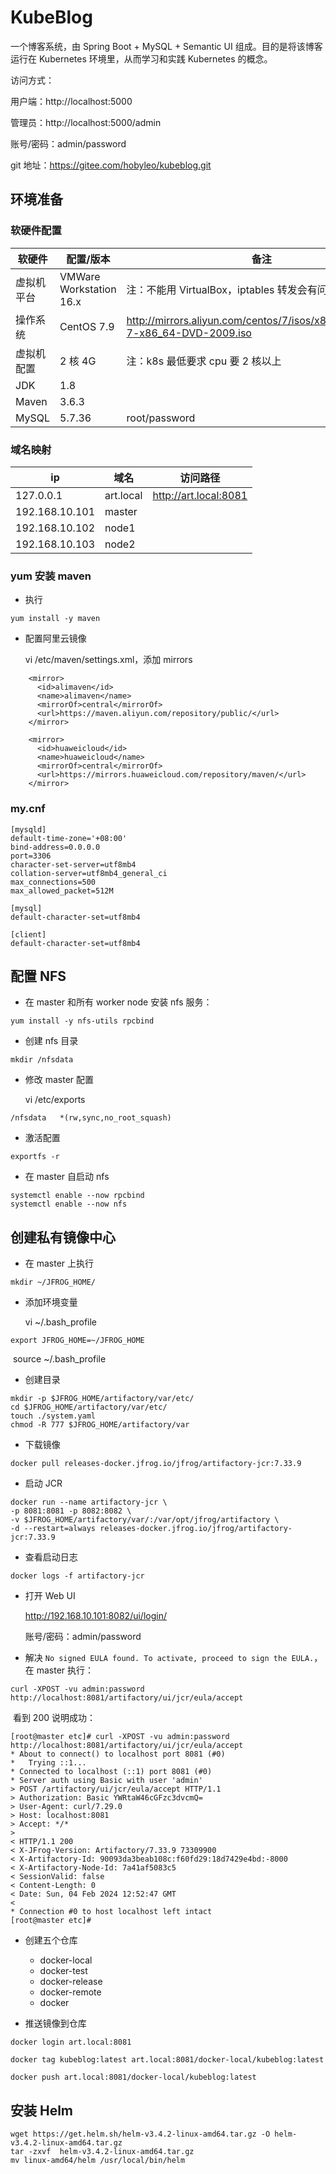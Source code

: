 # KubeBlog

一个博客系统，由 Spring Boot + MySQL + Semantic UI 组成。目的是将该博客运行在 Kubernetes 环境里，从而学习和实践 Kubernetes 的概念。

访问方式：

用户端：http://localhost:5000

管理员：http://localhost:5000/admin

账号/密码：admin/password

git 地址：https://gitee.com/hobyleo/kubeblog.git

## 环境准备
### 软硬件配置
| 软硬件 | 配置/版本 | 备注  |
|  ----  | ----  |----  |
| 虚拟机平台 | VMWare Workstation 16.x |注：不能用 VirtualBox，iptables 转发会有问题 |
| 操作系统 | CentOS 7.9 |http://mirrors.aliyun.com/centos/7/isos/x86_64/CentOS-7-x86_64-DVD-2009.iso |
| 虚拟机配置 | 2 核 4G |注：k8s 最低要求 cpu 要 2 核以上 |
| JDK | 1.8 | |
| Maven | 3.6.3 |                                                              |
| MySQL | 5.7.36 | root/password |



### 域名映射
|  ip  |  域名  | 访问路径  |
|  ----  | ----  |----  |
|  127.0.0.1  | art.local | http://art.local:8081 |
|  192.168.10.101 | master | |
|  192.168.10.102 | node1 | |
|  192.168.10.103 | node2 | |



### yum 安装 maven

- 执行

```
yum install -y maven
```

- 配置阿里云镜像

  vi /etc/maven/settings.xml，添加 mirrors

```
    <mirror>
      <id>alimaven</id>
      <name>alimaven</name>
      <mirrorOf>central</mirrorOf>
      <url>https://maven.aliyun.com/repository/public/</url>
    </mirror>

    <mirror>
      <id>huaweicloud</id>
      <name>huaweicloud</name>
      <mirrorOf>central</mirrorOf>
      <url>https://mirrors.huaweicloud.com/repository/maven/</url>
    </mirror>
```



### my.cnf

```
[mysqld]
default-time-zone='+08:00'
bind-address=0.0.0.0
port=3306
character-set-server=utf8mb4
collation-server=utf8mb4_general_ci
max_connections=500
max_allowed_packet=512M

[mysql]
default-character-set=utf8mb4

[client]
default-character-set=utf8mb4
```



## 配置 NFS

- 在 master 和所有 worker node 安装 nfs 服务：

```
yum install -y nfs-utils rpcbind
```

- 创建 nfs 目录

```
mkdir /nfsdata
```

- 修改 master 配置

  vi /etc/exports

```
/nfsdata   *(rw,sync,no_root_squash)
```

- 激活配置

```
exportfs -r
```

- 在 master 自启动 nfs

```
systemctl enable --now rpcbind
systemctl enable --now nfs
```



## 创建私有镜像中心

- 在 master 上执行

```
mkdir ~/JFROG_HOME/
```

- 添加环境变量

  vi ~/.bash_profile

```
export JFROG_HOME=~/JFROG_HOME
```

​	source ~/.bash_profile

- 创建目录

```
mkdir -p $JFROG_HOME/artifactory/var/etc/
cd $JFROG_HOME/artifactory/var/etc/
touch ./system.yaml
chmod -R 777 $JFROG_HOME/artifactory/var
```

- 下载镜像

```
docker pull releases-docker.jfrog.io/jfrog/artifactory-jcr:7.33.9
```

- 启动 JCR

```
docker run --name artifactory-jcr \
-p 8081:8081 -p 8082:8082 \
-v $JFROG_HOME/artifactory/var/:/var/opt/jfrog/artifactory \
-d --restart=always releases-docker.jfrog.io/jfrog/artifactory-jcr:7.33.9
```

- 查看启动日志

```
docker logs -f artifactory-jcr
```

- 打开 Web UI

  http://192.168.10.101:8082/ui/login/

  账号/密码：admin/password

- 解决 `No signed EULA found. To activate, proceed to sign the EULA.`，在 master 执行：

```
curl -XPOST -vu admin:password http://localhost:8081/artifactory/ui/jcr/eula/accept
```

​	看到 200 说明成功：

```
[root@master etc]# curl -XPOST -vu admin:password http://localhost:8081/artifactory/ui/jcr/eula/accept
* About to connect() to localhost port 8081 (#0)
*   Trying ::1...
* Connected to localhost (::1) port 8081 (#0)
* Server auth using Basic with user 'admin'
> POST /artifactory/ui/jcr/eula/accept HTTP/1.1
> Authorization: Basic YWRtaW46cGFzc3dvcmQ=
> User-Agent: curl/7.29.0
> Host: localhost:8081
> Accept: */*
> 
< HTTP/1.1 200 
< X-JFrog-Version: Artifactory/7.33.9 73309900
< X-Artifactory-Id: 90093da3beab108c:f60fd29:18d7429e4bd:-8000
< X-Artifactory-Node-Id: 7a41af5083c5
< SessionValid: false
< Content-Length: 0
< Date: Sun, 04 Feb 2024 12:52:47 GMT
< 
* Connection #0 to host localhost left intact
[root@master etc]#
```

- 创建五个仓库
  - docker-local
  - docker-test
  - docker-release
  - docker-remote
  - docker

- 推送镜像到仓库

```
docker login art.local:8081
```

```
docker tag kubeblog:latest art.local:8081/docker-local/kubeblog:latest
```

```
docker push art.local:8081/docker-local/kubeblog:latest
```



## 安装 Helm

```
wget https://get.helm.sh/helm-v3.4.2-linux-amd64.tar.gz -O helm-v3.4.2-linux-amd64.tar.gz
tar -zxvf  helm-v3.4.2-linux-amd64.tar.gz
mv linux-amd64/helm /usr/local/bin/helm
```

